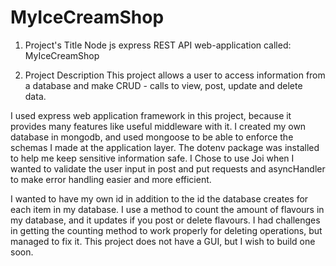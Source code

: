 # MyIceCreamShop

1. Project's Title
   Node js express REST API web-application called: MyIceCreamShop

2. Project Description
   This project allows a user to access information from a database and make CRUD - calls to view, post, update and delete data.

I used express web application framework in this project, because it provides many features like useful middleware with it. I created my own database in mongodb, and used mongoose to be able to enforce the schemas I made at the application layer.
The dotenv package was installed to help me keep sensitive information safe. I Chose to use Joi when I wanted to validate the user input in post and put requests and asyncHandler to make error handling easier and more efficient.

I wanted to have my own id in addition to the id the database creates for each item in my database. I use a method to count the amount of flavours in my database, and it updates if you post or delete flavours. I had challenges in getting the counting method to work properly for deleting operations, but managed to fix it.
This project does not have a GUI, but I wish to build one soon.
